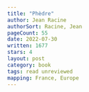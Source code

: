 ```yaml
---
title: "Phèdre"
author: Jean Racine
authorSort: Racine, Jean
pageCount: 55
date: 2022-07-30
written: 1677
stars: 4
layout: post
category: book
tags: read unreviewed
mapping: France, Europe
---
```

